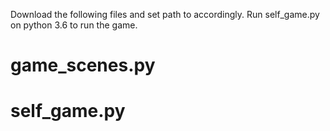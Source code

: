 Download the following files and set path to accordingly. Run self_game.py on python 3.6 to run the game.
# game_scenes.py
# self_game.py
